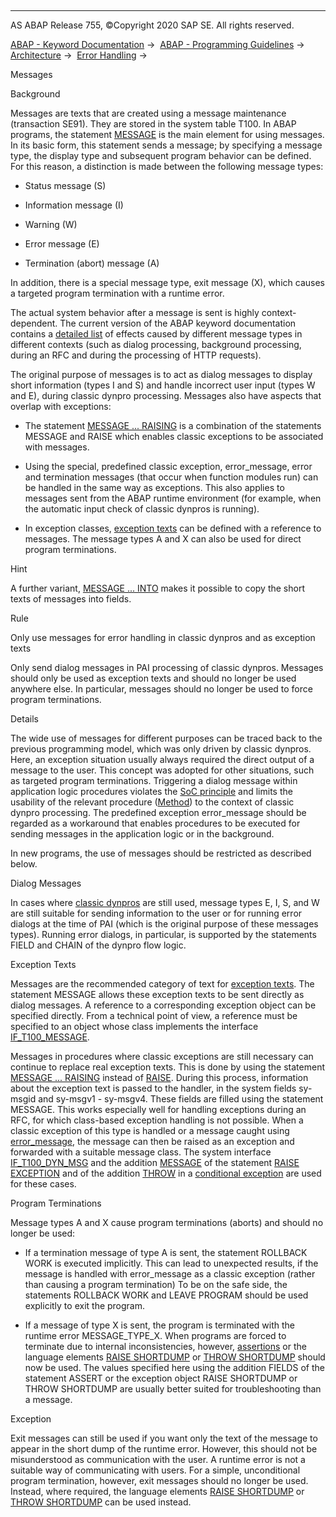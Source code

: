   

* * *

AS ABAP Release 755, ©Copyright 2020 SAP SE. All rights reserved.

[ABAP - Keyword Documentation](https://help.sap.com/doc/abapdocu_755_index_htm/7.55/en-US/abenabap.htm) →  [ABAP - Programming Guidelines](https://help.sap.com/doc/abapdocu_755_index_htm/7.55/en-US/abenabap_pgl.htm) →  [Architecture](https://help.sap.com/doc/abapdocu_755_index_htm/7.55/en-US/abenarchitecture_guidl.htm) →  [Error Handling](https://help.sap.com/doc/abapdocu_755_index_htm/7.55/en-US/abenerror_handling_guidl.htm) → 

Messages

Background

Messages are texts that are created using a message maintenance (transaction SE91). They are stored in the system table T100. In ABAP programs, the statement [MESSAGE](https://help.sap.com/doc/abapdocu_755_index_htm/7.55/en-US/abapmessage.htm) is the main element for using messages. In its basic form, this statement sends a message; by specifying a message type, the display type and subsequent program behavior can be defined. For this reason, a distinction is made between the following message types:

-   Status message (S)

-   Information message (I)

-   Warning (W)

-   Error message (E)

-   Termination (abort) message (A)

In addition, there is a special message type, exit message (X), which causes a targeted program termination with a runtime error.

The actual system behavior after a message is sent is highly context-dependent. The current version of the ABAP keyword documentation contains a [detailed list](https://help.sap.com/doc/abapdocu_755_index_htm/7.55/en-US/abenabap_messages_types.htm) of effects caused by different message types in different contexts (such as dialog processing, background processing, during an RFC and during the processing of HTTP requests).

The original purpose of messages is to act as dialog messages to display short information (types I and S) and handle incorrect user input (types W and E), during classic dynpro processing. Messages also have aspects that overlap with exceptions:

-   The statement [MESSAGE ... RAISING](https://help.sap.com/doc/abapdocu_755_index_htm/7.55/en-US/abapmessage_raising.htm) is a combination of the statements MESSAGE and RAISE which enables classic exceptions to be associated with messages.

-   Using the special, predefined classic exception, error\_message, error and termination messages (that occur when function modules run) can be handled in the same way as exceptions. This also applies to messages sent from the ABAP runtime environment (for example, when the automatic input check of classic dynpros is running).

-   In exception classes, [exception texts](https://help.sap.com/doc/abapdocu_755_index_htm/7.55/en-US/abenexception_texts_guidl.htm "Guideline") can be defined with a reference to messages. The message types A and X can also be used for direct program terminations.

Hint

A further variant, [MESSAGE ... INTO](https://help.sap.com/doc/abapdocu_755_index_htm/7.55/en-US/abapmessage_into.htm) makes it possible to copy the short texts of messages into fields.

Rule

Only use messages for error handling in classic dynpros and as exception texts

Only send dialog messages in PAI processing of classic dynpros. Messages should only be used as exception texts and should no longer be used anywhere else. In particular, messages should no longer be used to force program terminations.

Details

The wide use of messages for different purposes can be traced back to the previous programming model, which was only driven by classic dynpros. Here, an exception situation usually always required the direct output of a message to the user. This concept was adopted for other situations, such as targeted program terminations. Triggering a dialog message within application logic procedures violates the [SoC principle](https://help.sap.com/doc/abapdocu_755_index_htm/7.55/en-US/abenseperation_concerns_guidl.htm "Guideline") and limits the usability of the relevant procedure ([Method](https://help.sap.com/doc/abapdocu_755_index_htm/7.55/en-US/abenfunct_module_subroutine_guidl.htm "Guideline")) to the context of classic dynpro processing. The predefined exception error\_message should be regarded as a workaround that enables procedures to be executed for sending messages in the application logic or in the background.

In new programs, the use of messages should be restricted as described below.

Dialog Messages

In cases where [classic dynpros](https://help.sap.com/doc/abapdocu_755_index_htm/7.55/en-US/abenuser_interfaces_guidl.htm "Guideline") are still used, message types E, I, S, and W are still suitable for sending information to the user or for running error dialogs at the time of PAI (which is the original purpose of these messages types). Running error dialogs, in particular, is supported by the statements FIELD and CHAIN of the dynpro flow logic.

Exception Texts

Messages are the recommended category of text for [exception texts](https://help.sap.com/doc/abapdocu_755_index_htm/7.55/en-US/abenexception_texts_guidl.htm "Guideline"). The statement MESSAGE allows these exception texts to be sent directly as dialog messages. A reference to a corresponding exception object can be specified directly. From a technical point of view, a reference must be specified to an object whose class implements the interface [IF\_T100\_MESSAGE](https://help.sap.com/doc/abapdocu_755_index_htm/7.55/en-US/abenif_t100_message.htm).

Messages in procedures where classic exceptions are still necessary can continue to replace real exception texts. This is done by using the statement [MESSAGE ... RAISING](https://help.sap.com/doc/abapdocu_755_index_htm/7.55/en-US/abapraise_exception.htm) instead of [RAISE](https://help.sap.com/doc/abapdocu_755_index_htm/7.55/en-US/abapmessage_raising.htm). During this process, information about the exception text is passed to the handler, in the system fields sy-msgid and sy-msgv1 - sy-msgv4. These fields are filled using the statement MESSAGE. This works especially well for handling exceptions during an RFC, for which class-based exception handling is not possible. When a classic exception of this type is handled or a message caught using [error\_message](https://help.sap.com/doc/abapdocu_755_index_htm/7.55/en-US/abapcall_function_parameter.htm), the message can then be raised as an exception and forwarded with a suitable message class. The system interface [IF\_T100\_DYN\_MSG](https://help.sap.com/doc/abapdocu_755_index_htm/7.55/en-US/abenif_t100_dyn_msg.htm) and the addition [MESSAGE](https://help.sap.com/doc/abapdocu_755_index_htm/7.55/en-US/abapraise_exception_message.htm) of the statement [RAISE EXCEPTION](https://help.sap.com/doc/abapdocu_755_index_htm/7.55/en-US/abapraise_exception_class.htm) and of the addition [THROW](https://help.sap.com/doc/abapdocu_755_index_htm/7.55/en-US/abenconditional_expression_result.htm) in a [conditional exception](https://help.sap.com/doc/abapdocu_755_index_htm/7.55/en-US/abenconditional_expressions.htm) are used for these cases.

Program Terminations

Message types A and X cause program terminations (aborts) and should no longer be used:

-   If a termination message of type A is sent, the statement ROLLBACK WORK is executed implicitly. This can lead to unexpected results, if the message is handled with error\_message as a classic exception (rather than causing a program termination) To be on the safe side, the statements ROLLBACK WORK and LEAVE PROGRAM should be used explicitly to exit the program.

-   If a message of type X is sent, the program is terminated with the runtime error MESSAGE\_TYPE\_X. When programs are forced to terminate due to internal inconsistencies, however, [assertions](https://help.sap.com/doc/abapdocu_755_index_htm/7.55/en-US/abenassertions_guidl.htm "Guideline") or the language elements [RAISE SHORTDUMP](https://help.sap.com/doc/abapdocu_755_index_htm/7.55/en-US/abapraise_shortdump.htm) or [THROW SHORTDUMP](https://help.sap.com/doc/abapdocu_755_index_htm/7.55/en-US/abenconditional_expression_result.htm) should now be used. The values specified here using the addition FIELDS of the statement ASSERT or the exception object RAISE SHORTDUMP or THROW SHORTDUMP are usually better suited for troubleshooting than a message.

Exception

Exit messages can still be used if you want only the text of the message to appear in the short dump of the runtime error. However, this should not be misunderstood as communication with the user. A runtime error is not a suitable way of communicating with users. For a simple, unconditional program termination, however, exit messages should no longer be used. Instead, where required, the language elements [RAISE SHORTDUMP](https://help.sap.com/doc/abapdocu_755_index_htm/7.55/en-US/abapraise_shortdump.htm) or [THROW SHORTDUMP](https://help.sap.com/doc/abapdocu_755_index_htm/7.55/en-US/abenconditional_expression_result.htm) can be used instead.